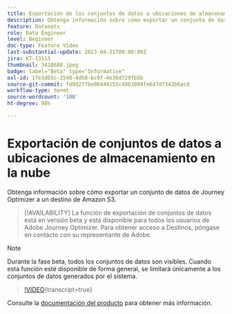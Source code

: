 ```yaml
---
title: Exportación de los conjuntos de datos a ubicaciones de almacenamiento en la nube (beta)
description: Obtenga información sobre cómo exportar un conjunto de datos de Journey Optimizer a un destino de Amazon S3.
feature: Datasets
role: Data Engineer
level: Beginner
doc-type: Feature Video
last-substantial-update: 2023-04-21T00:00:00Z
jira: KT-13113
thumbnail: 3418688.jpeg
badge: label="Beta" type="Informative"
exl-id: 17e1d65c-2548-4d50-bc9f-4e30d729fb5b
source-git-commit: fd9d277be00449155c49b3809fe647d7342b6acd
workflow-type: tm+mt
source-wordcount: '108'
ht-degree: 98%

---
```


# Exportación de conjuntos de datos a ubicaciones de almacenamiento en la nube

Obtenga información sobre cómo exportar un conjunto de datos de Journey Optimizer a un destino de Amazon S3.

>[!AVAILABILITY]
>La función de exportación de conjuntos de datos está en versión beta y está disponible para todos los usuarios de Adobe Journey Optimizer. Para obtener acceso a Destinos, póngase en contacto con su representante de Adobe.

>[!NOTE]
>Durante la fase beta, todos los conjuntos de datos son visibles. Cuando esta función esté disponible de forma general, se limitará únicamente a los conjuntos de datos generados por el sistema.

>[!VIDEO](https://video.tv.adobe.com/v/3418688/?quality=12&learn=on){transcript=true}

Consulte la [documentación del producto](https://experienceleague.adobe.com/docs/journey-optimizer/using/data-management/datasets/export-datasets.html?lang=es) para obtener más información.
